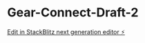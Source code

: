 # Gear-Connect-Draft-2

[Edit in StackBlitz next generation editor ⚡️](https://stackblitz.com/~/github.com/ggodfrey455/Gear-Connect-Draft-2)